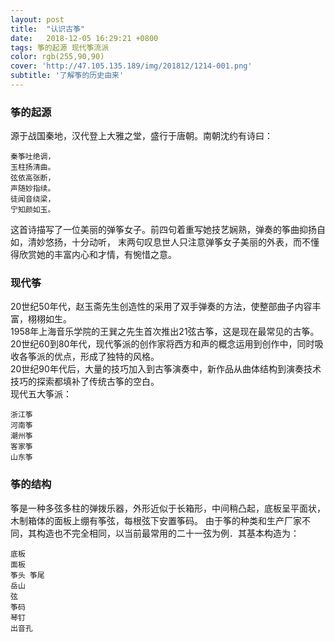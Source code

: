```yaml
---
layout: post
title:  "认识古筝"
date:   2018-12-05 16:29:21 +0800
tags: 筝的起源 现代筝流派
color: rgb(255,90,90)
cover: 'http://47.105.135.189/img/201812/1214-001.png'
subtitle: '了解筝的历史由来'
---
```

### 筝的起源

源于战国秦地，汉代登上大雅之堂，盛行于唐朝。南朝沈约有诗曰：
```
秦筝吐绝调，
玉柱扬清曲。
弦依高张断，
声随妙指续。
徒闻音绕梁，
宁知颜如玉。
```
这首诗描写了一位美丽的弹筝女子。前四句着重写她技艺娴熟，弹奏的筝曲抑扬自如，清妙悠扬，十分动听，
末两句叹息世人只注意弹筝女子美丽的外表，而不懂得欣赏她的丰富内心和才情，有惋惜之意。

### 现代筝

20世纪50年代，赵玉斋先生创造性的采用了双手弹奏的方法，使整部曲子内容丰富，栩栩如生。  
1958年上海音乐学院的王巽之先生首次推出21弦古筝，这是现在最常见的古筝。  
20世纪60到80年代，现代筝派的创作家将西方和声的概念运用到创作中，同时吸收各筝派的优点，形成了独特的风格。  
20世纪90年代后，大量的技巧加入到古筝演奏中，新作品从曲体结构到演奏技术技巧的探索都填补了传统古筝的空白。  
现代五大筝派：  
```
浙江筝
河南筝
潮州筝
客家筝
山东筝
```
### 筝的结构

筝是一种多弦多柱的弹拨乐器，外形近似于长箱形，中间稍凸起，底板呈平面状，木制箱体的面板上绷有筝弦，每根弦下安置筝码。
由于筝的种类和生产厂家不同，其构造也不完全相同，以当前最常用的二十一弦为例．其基本构造为：
```
底板
面板
筝头 筝尾
岳山
弦
筝码
琴钉
出音孔
```
